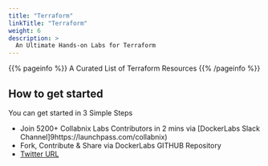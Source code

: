 ```yaml
---
title: "Terraform"
linkTitle: "Terraform"
weight: 6
description: >
  An Ultimate Hands-on Labs for Terraform
---
```


{{% pageinfo %}}
A Curated List of Terraform Resources
{{% /pageinfo %}}


## How to get started

You can get started in 3 Simple Steps

- Join 5200+ Collabnix Labs Contributors in 2 mins via [DockerLabs Slack Channel]9https://launchpass.com/collabnix)
- Fork, Contribute & Share via DockerLabs GITHUB Repository
- [Twitter URL](ttps://twitter.com/collabnix)


